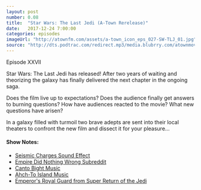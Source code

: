 ```yaml
---
layout: post
number: 0.08
title:  "Star Wars: The Last Jedi (A-Town Rerelease)"
date:   2017-12-24 7:00:00
categories: episodes
imageUrl: "http://atownfm.com/assets/a-town_icon_eps_027-SW-TLJ_01.jpg"
source: "http://dts.podtrac.com/redirect.mp3/media.blubrry.com/atownmovies/podcast.atownmovies.com/audio/A-Town_027_StarWars-TLJ_64bit.mp3"
---
```


Episode XXVII

Star Wars: The Last Jedi has released! After two years of waiting and theorizing the galaxy has finally delivered the next chapter in the ongoing saga.

Does the film live up to expectations? Does the audience finally get answers to burning questions? How have audiences reacted to the movie? What new questions have arisen?

In a galaxy filled with turmoil two brave adepts are sent into their local theaters to confront the new film and dissect it for your pleasure...

<!-- excerpt-end -->

#### Show Notes:
- [Seismic Charges Sound Effect](https://youtu.be/3ME5jhsgmB4?t=33s)
- [Empire Did Nothing Wrong Subreddit](https://www.reddit.com/r/EmpireDidNothingWrong/)
- [Canto Bight Music](https://www.youtube.com/watch?v=N8ue_5T4fMk)
- [Ahch-To Island Music](https://www.youtube.com/watch?v=rLVowa3xEbY)
- [Emperor's Royal Guard from Super Return of the Jedi](https://youtu.be/9ky8eBf1W9M?t=1h6m44s)